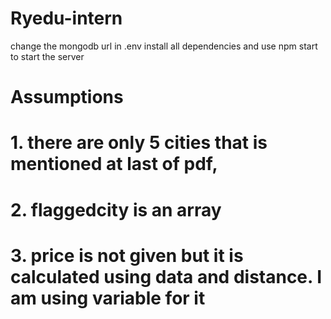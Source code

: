 # Ryedu-intern
change the mongodb url in .env
install all dependencies and use npm start to start the server
# Assumptions
# 1. there are only 5 cities that is mentioned at last of pdf, 
# 2. flaggedcity is an array 
# 3. price is not given but it is calculated using data and distance. I am using variable for it

